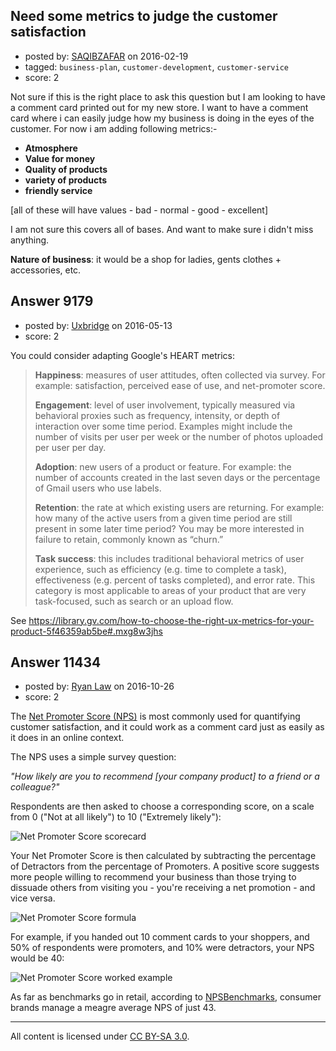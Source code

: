 ## Need some metrics to judge the customer satisfaction

- posted by: [SAQIBZAFAR](https://stackexchange.com/users/1115382/saqibzafar) on 2016-02-19
- tagged: `business-plan`, `customer-development`, `customer-service`
- score: 2

Not sure if this is the right place to ask this question but I am looking to have a comment card printed out for my new store. I want to have a comment card where i can easily judge how my business is doing in the eyes of the customer. For now i am adding following metrics:-

 - **Atmosphere**
 - **Value for money**
 - **Quality of products**
 - **variety of products**
 - **friendly service**

[all of these will have values - bad - normal - good - excellent]

I am not sure this covers all of bases. And want to make sure i didn't miss anything. 

**Nature of business**: it would be a shop for ladies, gents clothes + accessories, etc.



## Answer 9179

- posted by: [Uxbridge](https://stackexchange.com/users/7359632/uxbridge) on 2016-05-13
- score: 2

You could consider adapting Google's HEART metrics: 



> **Happiness**: measures of user attitudes, often collected via survey. For example: satisfaction, perceived ease of use, and net-promoter
> score.
> 
> **Engagement**: level of user involvement, typically measured via behavioral proxies such as frequency, intensity, or depth of
> interaction over some time period. Examples might include the number
> of visits per user per week or the number of photos uploaded per user
> per day.
> 
> **Adoption**: new users of a product or feature. For example: the number of accounts created in the last seven days or the percentage of
> Gmail users who use labels.
> 
> **Retention**: the rate at which existing users are returning. For example: how many of the active users from a given time period are
> still present in some later time period? You may be more interested in
> failure to retain, commonly known as “churn.”
> 
> **Task success**: this includes traditional behavioral metrics of user experience, such as efficiency (e.g. time to complete a task),
> effectiveness (e.g. percent of tasks completed), and error rate. This
> category is most applicable to areas of your product that are very
> task-focused, such as search or an upload flow.

See https://library.gv.com/how-to-choose-the-right-ux-metrics-for-your-product-5f46359ab5be#.mxg8w3jhs


## Answer 11434

- posted by: [Ryan Law](https://stackexchange.com/users/9520414/ryan-law) on 2016-10-26
- score: 2

<p>The <a href="https://www.cobloom.com/blog/saas-metrics" rel="nofollow noreferrer">Net Promoter Score (NPS)</a> is most commonly used for quantifying customer satisfaction, and it could work as a comment card just as easily as it does in an online context.</p>

<p>The NPS uses a simple survey question:</p>

<p><em>"How likely are you to recommend 
[your company product] to a friend or a colleague?"</em></p>

<p>Respondents are then asked to choose a corresponding score, on a scale from 0 ("Not at all likely") to 10 ("Extremely likely"):</p>

<p><img src="https://www.cobloom.com/hs-fs/hubfs/Images/blog/Net_Promoter_Score.png?t=1477391087776&amp;width=320&amp;name=Net_Promoter_Score.png" alt="Net Promoter Score scorecard"></p>

<p>Your Net Promoter Score is then calculated by subtracting the percentage of Detractors from the percentage of Promoters. A positive score suggests more people willing to recommend your business than those trying to dissuade others from visiting you - you're receiving a net promotion - and vice versa.</p>

<p><img src="https://chart.apis.google.com/chart?chf=bg,s,fffff0&amp;cht=tx&amp;chl=%5Ctext%7BNPS%7D%3D%5C%25%5Ctext%7BPromoters%7D-%5C%25%5Ctext%7BDetractors%7D" alt="Net Promoter Score formula"></p>

<p>For example, if you handed out 10 comment cards to your shoppers, and 50% of respondents were promoters, and 10% were detractors, your NPS would be 40:</p>

<p><img src="https://chart.apis.google.com/chart?chf=bg,s,fffff0&amp;cht=tx&amp;chl=%5Ctext%7BNPS%7D%3D50%5C%25-10%5C%25%3D40" alt="Net Promoter Score worked example"></p>

<p>As far as benchmarks go in retail, according to <a href="https://npsbenchmarks.com/" rel="nofollow noreferrer">NPSBenchmarks</a>, consumer brands manage a meagre average NPS of just 43.</p>




---

All content is licensed under [CC BY-SA 3.0](https://creativecommons.org/licenses/by-sa/3.0/).
